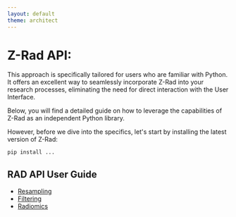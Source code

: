 ```yaml
---
layout: default
theme: architect
---
```


# Z-Rad API:


This approach is specifically tailored for users who are familiar with Python. It offers an excellent way to seamlessly incorporate Z-Rad into your research processes, eliminating the need for direct interaction with the User Interface.

Below, you will find a detailed guide on how to leverage the capabilities of Z-Rad as an independent Python library.

However, before we dive into the specifics, let's start by installing the latest version of Z-Rad:

```python
pip install ...
```

## RAD API User Guide

* [Resampling](api_prep.md)
* [Filtering](api_filt.md)
* [Radiomics](api_rad.md)
